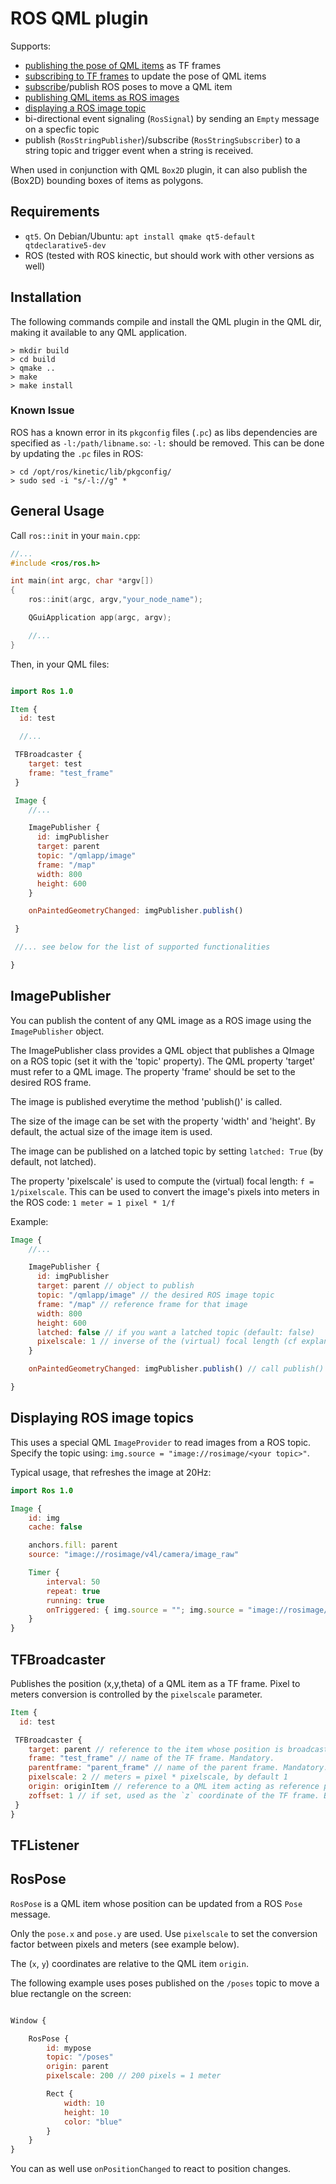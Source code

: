 ROS QML plugin
==============

Supports:

- [publishing the pose of QML items](#tfbroadcaster) as TF frames
- [subscribing to TF frames](#tflistener) to update the pose of QML items
- [subscribe](#rospose)/publish ROS poses to move a QML item
- [publishing QML items as ROS images](#imagepublisher)
- [displaying a ROS image topic](#displaying-ros-image-topics)
- bi-directional event signaling (``RosSignal``) by sending an `Empty` message on a specfic topic
- publish (``RosStringPublisher``)/subscribe (``RosStringSubscriber``) to a string topic and trigger event when a string is received.


When used in conjunction with QML `Box2D` plugin, it can also publish the
(Box2D) bounding boxes of items as polygons.

Requirements
------------

- `qt5`. On Debian/Ubuntu: `apt install qmake qt5-default qtdeclarative5-dev`
- ROS (tested with ROS kinectic, but should work with other versions as well)

Installation
------------

The following commands compile and install the QML plugin in the QML dir,
making it available to any QML application.

```
> mkdir build
> cd build
> qmake ..
> make
> make install
```

### Known Issue

ROS has a known error in its `pkgconfig` files (`.pc`) as libs dependencies are
specified as `-l:/path/libname.so`: `-l:` should be removed. This can be done by
updating the `.pc` files in ROS:

```
> cd /opt/ros/kinetic/lib/pkgconfig/
> sudo sed -i "s/-l://g" *
```

General Usage
-------------

Call `ros::init` in your `main.cpp`:

```cpp
//...
#include <ros/ros.h>

int main(int argc, char *argv[])
{
    ros::init(argc, argv,"your_node_name");

    QGuiApplication app(argc, argv);

    //...
}
```

Then, in your QML files:

```qml

import Ros 1.0

Item {
  id: test

  //...

 TFBroadcaster {
    target: test
    frame: "test_frame"
 }

 Image {
    //...

    ImagePublisher {
      id: imgPublisher
      target: parent
      topic: "/qmlapp/image"
      frame: "/map"
      width: 800
      height: 600
    }

    onPaintedGeometryChanged: imgPublisher.publish()

 }

 //... see below for the list of supported functionalities

}
```


ImagePublisher
--------------

You can publish the content of any QML image as a ROS image using the
``ImagePublisher`` object.

The ImagePublisher class provides a QML object that publishes a QImage on a
ROS topic (set it with the 'topic' property).
The QML property 'target' must refer to a QML image. The property 'frame' should be set to
the desired ROS frame.

The image is published everytime the method 'publish()' is called.

The size of the image can be set with the property 'width' and 'height'. By default, the
actual size of the image item is used.

The image can be published on a latched topic by setting `latched: True` (by
default, not latched).

The property 'pixelscale' is used to compute the (virtual) focal length: ``f = 1/pixelscale``.  This can be used to convert the image's pixels into meters in
the ROS code: ``1 meter = 1 pixel * 1/f``

Example:

```qml
Image {
    //...

    ImagePublisher {
      id: imgPublisher
      target: parent // object to publish
      topic: "/qmlapp/image" // the desired ROS image topic
      frame: "/map" // reference frame for that image
      width: 800
      height: 600
      latched: false // if you want a latched topic (default: false)
      pixelscale: 1 // inverse of the (virtual) focal length (cf explanation above)
    }

    onPaintedGeometryChanged: imgPublisher.publish() // call publish() everytime the image data changes

}
```

Displaying ROS image topics
---------------------------

This uses a special QML ``ImageProvider`` to read images from a ROS topic. Specify the topic using: `img.source = "image://rosimage/<your topic>"`.

Typical usage, that refreshes the image at 20Hz:

```qml
import Ros 1.0

Image {
	id: img
	cache: false

	anchors.fill: parent
	source: "image://rosimage/v4l/camera/image_raw"

	Timer {
		interval: 50
		repeat: true
		running: true
		onTriggered: { img.source = ""; img.source = "image://rosimage/v4l/camera/image_raw" }
	}
}
```

TFBroadcaster
-------------

Publishes the position (x,y,theta) of a QML item as a TF frame. Pixel to meters conversion
is controlled by the ``pixelscale`` parameter.

```qml
Item {
  id: test

 TFBroadcaster {
    target: parent // reference to the item whose position is broadcasted
    frame: "test_frame" // name of the TF frame. Mandatory.
    parentframe: "parent_frame" // name of the parent frame. Mandatory.
    pixelscale: 2 // meters = pixel * pixelscale, by default 1
    origin: originItem // reference to a QML item acting as reference point. By default, scene's (0,0)
    zoffset: 1 // if set, used as the `z` coordinate of the TF frame. By default, 0
 }
}
```

TFListener
----------


RosPose
-------

`RosPose` is a QML item whose position can be updated from a ROS `Pose` message.

Only the `pose.x` and `pose.y` are used. Use `pixelscale`
to set the conversion factor between pixels and meters (see example below).

The (`x`, `y`) coordinates are relative to the QML item `origin`.

The following example uses poses published on the `/poses` topic to move a blue
rectangle on the screen:

```qml

Window {

    RosPose {
        id: mypose
        topic: "/poses"
        origin: parent
        pixelscale: 200 // 200 pixels = 1 meter

        Rect {
            width: 10
            height: 10
            color: "blue"
        }
    }
}
```

You can as well use `onPositionChanged` to react to position changes.
